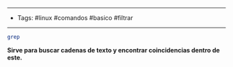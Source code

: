 -------
- Tags: #linux #comandos #basico #filtrar
------

```BASH
grep 
```

**Sirve para buscar cadenas de texto y encontrar coincidencias dentro de este.**